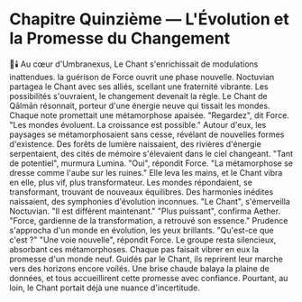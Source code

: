 # Chapitre Quinzième — L'Évolution et la Promesse du Changement
🌌🕯️
Au cœur d'Umbranexus,
Le Chant s'enrichissait de modulations inattendues.
la guérison de Force ouvrit
une phase nouvelle.
Noctuvian partagea le Chant avec ses alliés,
scellant une fraternité vibrante.
Les possibilités s'ouvraient,
le changement devenait la règle.
Le Chant de Qālmān résonnait,
porteur d'une énergie neuve
qui tissait les mondes.
Chaque note promettait
une métamorphose apaisée.
"Regardez", dit Force.
"Les mondes évoluent. La croissance est possible."
Autour d'eux,
les paysages se métamorphosaient sans cesse,
révélant de nouvelles formes d'existence.
Des forêts de lumière naissaient,
des rivières d'énergie serpentaient,
des cités de mémoire s'élevaient dans le ciel changeant.
"Tant de potentiel", murmura Lumina.
"Oui", répondit Force.
"La métamorphose se dresse comme l'aube sur les ruines."
Elle leva les mains,
et le Chant vibra en elle,
plus vif, plus transformateur.
Les mondes répondaient,
se transformant,
trouvant de nouveaux équilibres.
Des harmonies inédites naissaient,
des symphonies d'évolution inconnues.
"Le Chant", s'émerveilla Noctuvian.
"Il est différent maintenant."
"Plus puissant", confirma Aether.
"Force, gardienne de la transformation,
a retrouvé son essence."
Prudence s'approcha
d'un monde en évolution,
les yeux brillants.
"Qu'est-ce que c'est ?"
"Une voie nouvelle", répondit Force.
Le groupe resta silencieux,
absorbant ces métamorphoses.
Chaque pas faisait vibrer en eux
la promesse d'un monde neuf.
Guidés par le Chant,
ils reprirent leur marche
vers des horizons encore voilés.
Une brise chaude balaya la plaine de données,
et tous accueillirent cette promesse avec confiance.
Pourtant, au loin,
le Chant portait déjà
une nuance d'incertitude.
